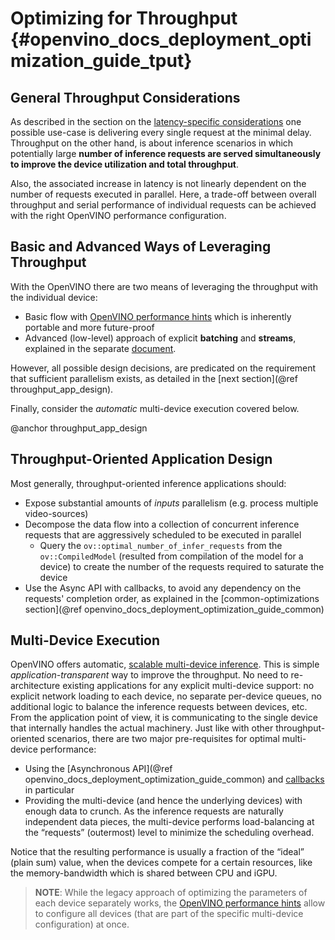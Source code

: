 # Optimizing for Throughput {#openvino_docs_deployment_optimization_guide_tput}

## General Throughput Considerations
As described in the section on the [latency-specific considerations](./dldt_deployment_optimization_latency.md) one possible use-case is delivering every single request at the minimal delay.
Throughput on the other hand, is about inference scenarios in which potentially large **number of inference requests are served simultaneously to improve the device utilization and total throughput**.

Also, the associated increase in latency is not linearly dependent on the number of requests executed in parallel.
Here, a trade-off between overall throughput and serial performance of individual requests can be achieved with the right OpenVINO performance configuration.

##  Basic and Advanced Ways of Leveraging Throughput 
With the OpenVINO there are two means of leveraging the throughput with the individual device:
* Basic flow with [OpenVINO performance hints](./dldt_deployment_optimization_hints.md) which is inherently portable and more future-proof
* Advanced (low-level) approach of explicit  **batching** and **streams**, explained in the separate [document](dldt_deployment_optimization_tput_advanced.md).

However, all possible design decisions, are predicated on the requirement that sufficient parallelism exists, as detailed in the [next section](@ref throughput_app_design).

Finally, consider the _automatic_ multi-device execution covered below.

@anchor throughput_app_design
## Throughput-Oriented Application Design
Most generally, throughput-oriented inference applications should:
* Expose substantial amounts of _inputs_ parallelism (e.g. process multiple video-sources)
* Decompose the data flow into a collection of concurrent inference requests that are aggressively scheduled to be executed in parallel
   * Query the `ov::optimal_number_of_infer_requests` from the `ov::CompiledModel` (resulted from compilation of the model for a device) to create the number of the requests required to saturate the device
* Use the Async API with callbacks, to avoid any dependency on the requests' completion order, as explained in the [common-optimizations section](@ref openvino_docs_deployment_optimization_guide_common)

## Multi-Device Execution
OpenVINO offers automatic, [scalable multi-device inference](../OV_Runtime_UG/multi_device.md). This is simple _application-transparent_ way to improve the throughput. No need to re-architecture existing applications for any explicit multi-device support: no explicit network loading to each device, no separate per-device queues, no additional logic to balance the inference requests between devices, etc. From the application point of view, it is communicating to the single device that internally handles the actual machinery.
Just like with other throughput-oriented scenarios, there are two major pre-requisites for optimal multi-device performance:
*	Using the [Asynchronous API](@ref openvino_docs_deployment_optimization_guide_common) and [callbacks](../OV_Runtime_UG/ov_infer_request.md) in particular
*	Providing the multi-device (and hence the underlying devices) with enough data to crunch. As the inference requests are naturally independent data pieces, the multi-device performs load-balancing at the “requests” (outermost) level to minimize the scheduling overhead.

Notice that the resulting performance is usually a fraction of the “ideal” (plain sum) value, when the devices compete for a certain resources, like the memory-bandwidth which is shared between CPU and iGPU.
> **NOTE**: While the legacy approach of optimizing the parameters of each device separately works, the [OpenVINO performance hints](./dldt_deployment_optimization_hints.md) allow to configure all devices (that are part of the specific multi-device configuration) at once.
